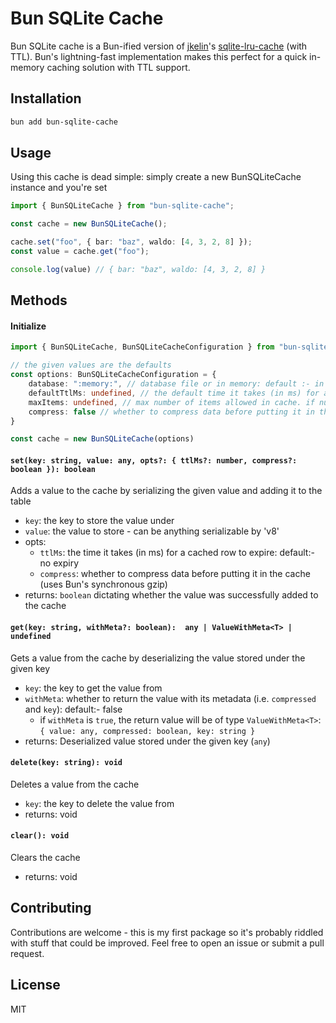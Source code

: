 # Bun SQLite Cache
Bun SQLite cache is a Bun-ified version of [jkelin](https://github.com/jkelin)'s [sqlite-lru-cache](https://github.com/jkelin/cache-sqlite-lru-ttl) (with TTL). Bun's lightning-fast implementation makes this perfect for a quick in-memory caching solution with TTL support.

## Installation
```bash
bun add bun-sqlite-cache
```

## Usage
Using this cache is dead simple: simply create a new BunSQLiteCache instance and you're set
```typescript
import { BunSQLiteCache } from "bun-sqlite-cache";

const cache = new BunSQLiteCache();

cache.set("foo", { bar: "baz", waldo: [4, 3, 2, 8] });
const value = cache.get("foo");

console.log(value) // { bar: "baz", waldo: [4, 3, 2, 8] }
```

## Methods
#### Initialize
```typescript
import { BunSQLiteCache, BunSQLiteCacheConfiguration } from "bun-sqlite-cache";

// the given values are the defaults
const options: BunSQLiteCacheConfiguration = {
    database: ":memory:", // database file or in memory: default :- in memory sqlite table
    defaultTtlMs: undefined, // the default time it takes (in ms) for a cached row to expire: default :- no expiry
    maxItems: undefined, // max number of items allowed in cache. if number of items is exceeded then LRU eviction policy is used: default :- no limit
    compress: false // whether to compress data before putting it in the cache (uses Bun's synchronous gzip)
}

const cache = new BunSQLiteCache(options)
```
#### `set(key: string, value: any, opts?: { ttlMs?: number, compress?: boolean }): boolean`
Adds a value to the cache by serializing the given value and adding it to the table
- `key`: the key to store the value under
- `value`: the value to store - can be anything serializable by 'v8'
- opts:
    - `ttlMs`: the time it takes (in ms) for a cached row to expire: default:- no expiry
    - `compress`: whether to compress data before putting it in the cache (uses Bun's synchronous gzip)
- returns: `boolean` dictating whether the value was successfully added to the cache

#### `get(key: string, withMeta?: boolean):  any | ValueWithMeta<T> | undefined`
Gets a value from the cache by deserializing the value stored under the given key
- `key`: the key to get the value from
- `withMeta`: whether to return the value with its metadata (i.e. `compressed` and `key`): default:- false
  - if `withMeta` is `true`, the return value will be of type `ValueWithMeta<T>`: `{ value: any, compressed: boolean, key: string }`
- returns: Deserialized value stored under the given key (`any`)

#### `delete(key: string): void`
Deletes a value from the cache
- `key`: the key to delete the value from
- returns: void

#### `clear(): void`
Clears the cache
- returns: void

## Contributing
Contributions are welcome - this is my first package so it's probably riddled with stuff that could be improved.
Feel free to open an issue or submit a pull request.


## License
MIT

